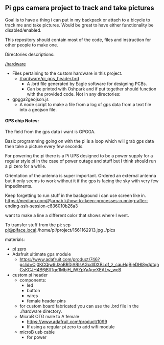 ## Pi gps camera project to track and take pictures

Goal is to have a thing i can put in my backpack or attach to a bicycle to track me and take pictures.  Would be great to have either functionality be disabled/enabled.

This repository should contain most of the code, files and instruction for other people to make one.

Directories descriptions:

[/hardware](/hardware)
- Files pertaining to the custom hardware in this project.
  - [/hardware/pi_gps_header.brd](/hardware/pi_gps_header.brd)
    - A .brd file generated by Eagle software for designing PCBs.
    - Can be printed with Oshpark and if put together should function with the provided code.
Not in any directories:
- gpgga2geojson.js
  -  A node script to make a file from a log of gps data from a text file into a geojson file.


####  GPS chip Notes:

The field from the gps data i want is GPGGA.

Basic programming going on with the pi is a loop which will grab gps data then
take a picture every few seconds.  


For powering the pi there is a Pi UPS
designed to be a power supply for a regular style pi in the case of power outage
and stuff but I think should run a pi zero for a while.


Orientation of the antenna is super important.  Ordered an external antenna but it only seems to work without it if the gps is facing the sky with very few impediments.


Keep forgetting to run stuff in the background i can use screen like in. https://medium.com/@arnab.k/how-to-keep-processes-running-after-ending-ssh-session-c836010b26a3

want to make a line a different color that shows where I went.


To transfer stuff from the pi:
scp pi@piface.local:/home/pi/project/1561162913.jpg ./pics



materials:
- pi zero
- Adafruit ultimate gps module
  - https://www.adafruit.com/product/746?gclid=Cj0KCQjw9JzoBRDjARIsAGcdIDXBLof_z_cauHqBjeDHl8ydptqnGsKCJH4B6jBIlTqc1MbjH_tWZpYaAqeXEALw_wcB
- custom pi header
  - components:
    - led
    - button
    - wires
    - female header pins
  - for custom board fabricated you can use the .brd file in the ./hardware directory.
  - MicroB OTG male to A female
    - https://www.adafruit.com/product/1099
    - If using a regular pi zero to add wifi module
  - microB usb cable
    - for power
